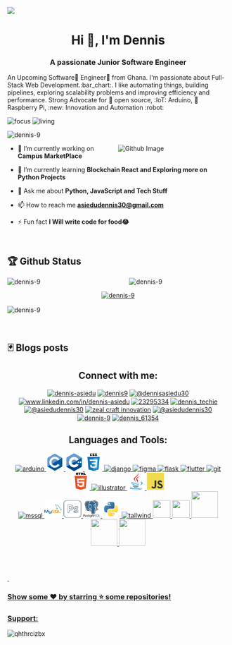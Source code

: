 ![](https://raw.githubusercontent.com/halfrost/halfrost/master/icons/header_.png)

<h1 align="center">Hi 👋, I'm Dennis</h1>
<h3 align="center">A passionate Junior Software Engineer</h3>
An Upcoming Software🌈 Engineer🎯 from Ghana. I'm passionate about Full-Stack Web Development.:bar_chart:. I like automating things, building pipelines, exploring scalability problems and improving efficiency and performance. Strong Advocate for 📜 open source, :IoT: Arduino, 🚀 Raspberry Pi, :new: Innovation and Automation :robot:

![focus](https://img.shields.io/badge/Focus-FullStack/SoftwareEngineering-brightgreen)
![living](https://img.shields.io/badge/Living-Ghana-3c9)
<p align="left"> <img src="https://komarev.com/ghpvc/?username=dennis-9&label=Profile%20views&color=0e75b6&style=flat" alt="dennis-9" /> </p>

<img width="50%" align="right" alt="Github Image" src="https://raw.githubusercontent.com/onimur/.github/master/.resources/git-header.svg" />

- 🔭 I’m currently working on **Campus MarketPlace**

- 🌱 I’m currently learning **Blockchain React and Exploring more on Python Projects**

- 💬 Ask me about **Python, JavaScript and Tech Stuff**

- 📫 How to reach me **asiedudennis30@gmail.com**

- ⚡ Fun fact **I Will write code for food😂**



<br >



## 🏆 Github Status
<img align="right" src="https://github-readme-stats.vercel.app/api?username=dennis-9&show_icons=true&locale=en&theme=radical" width="45%" alt="dennis-9" />
<img src="https://github-readme-streak-stats.herokuapp.com/?user=dennis-9&theme=dark" width="45%" alt="dennis-9" />
<br>

<p align="center"> <a href="https://github.com/ryo-ma/github-profile-trophy"><img src="https://github-profile-trophy.vercel.app/?username=dennis-9&theme=radical" width="70%" alt="dennis-9" /></a></p>
  <img align="center" src="https://github-readme-stats.vercel.app/api/top-langs?username=dennis-9&show_icons=true&locale=en&layout=compact&theme=radical" width="45%" alt="dennis-9" />


<div align="left">

<br>
<br>

## 🃏 Blogs posts
<!-- BLOG-POST-LIST:START -->
<!-- BLOG-POST-LIST:END -->
<div align="center">
<h2 align="center">Connect with me:</h2>
<p align="center">
<a href="https://codepen.io/dennis-asiedu" target="blank"><img align="center" src="https://raw.githubusercontent.com/rahuldkjain/github-profile-readme-generator/master/src/images/icons/Social/codepen.svg" alt="dennis-asiedu" height="30" width="40" /></a>
<a href="https://dev.to/dennis9" target="blank"><img align="center" src="https://raw.githubusercontent.com/rahuldkjain/github-profile-readme-generator/master/src/images/icons/Social/devto.svg" alt="dennis9" height="30" width="40" /></a>
<a href="https://twitter.com/@dennisasiedu30" target="blank"><img align="center" src="https://raw.githubusercontent.com/rahuldkjain/github-profile-readme-generator/master/src/images/icons/Social/twitter.svg" alt="@dennisasiedu30" height="30" width="40" /></a>
<a href="https://linkedin.com/in/www.linkedin.com/in/dennis-asiedu" target="blank"><img align="center" src="https://raw.githubusercontent.com/rahuldkjain/github-profile-readme-generator/master/src/images/icons/Social/linked-in-alt.svg" alt="www.linkedin.com/in/dennis-asiedu" height="30" width="40" /></a>
<a href="https://stackoverflow.com/users/23295334" target="blank"><img align="center" src="https://raw.githubusercontent.com/rahuldkjain/github-profile-readme-generator/master/src/images/icons/Social/stack-overflow.svg" alt="23295334" height="30" width="40" /></a>
<a href="https://instagram.com/dennis_techie" target="blank"><img align="center" src="https://raw.githubusercontent.com/rahuldkjain/github-profile-readme-generator/master/src/images/icons/Social/instagram.svg" alt="dennis_techie" height="30" width="40" /></a>
<a href="https://medium.com/@asiedudennis30" target="blank"><img align="center" src="https://raw.githubusercontent.com/rahuldkjain/github-profile-readme-generator/master/src/images/icons/Social/medium.svg" alt="@asiedudennis30" height="30" width="40" /></a>
<a href="https://www.youtube.com/c/zeal craft innovation" target="blank"><img align="center" src="https://raw.githubusercontent.com/rahuldkjain/github-profile-readme-generator/master/src/images/icons/Social/youtube.svg" alt="zeal craft innovation" height="30" width="40" /></a>
<a href="https://www.hackerrank.com/@asiedudennis30" target="blank"><img align="center" src="https://raw.githubusercontent.com/rahuldkjain/github-profile-readme-generator/master/src/images/icons/Social/hackerrank.svg" alt="@asiedudennis30" height="30" width="40" /></a>
<a href="https://www.leetcode.com/dennis-9" target="blank"><img align="center" src="https://raw.githubusercontent.com/rahuldkjain/github-profile-readme-generator/master/src/images/icons/Social/leet-code.svg" alt="dennis-9" height="30" width="40" /></a>
<a href="https://discord.gg/dennis_61354" target="blank"><img align="center" src="https://raw.githubusercontent.com/rahuldkjain/github-profile-readme-generator/master/src/images/icons/Social/discord.svg" alt="dennis_61354" height="30" width="40" /></a>
</p>
</div>

<div align="center">
<h2 align="center">Languages and Tools:</h2>
<p align="center"> <a href="https://www.arduino.cc/" target="_blank" rel="noreferrer"> 
  <img src="https://cdn.worldvectorlogo.com/logos/arduino-1.svg" alt="arduino" width="40" height="40"/> </a> <a href="https://getbootstrap.com" target="_blank" rel="noreferrer"> 
<!--     <img src="https://raw.githubusercontent.com/devicons/devicon/master/icons/bootstrap/bootstrap-plain-wordmark.svg" alt="bootstrap" width="40" height="40"/> </a> <a href="https://www.cprogramming.com/" target="_blank" rel="noreferrer">  -->
      <img src="https://raw.githubusercontent.com/devicons/devicon/master/icons/c/c-original.svg" alt="c" width="40" height="40"/> </a> <a href="https://www.w3schools.com/cpp/" target="_blank" rel="noreferrer"> 
        <img src="https://raw.githubusercontent.com/devicons/devicon/master/icons/cplusplus/cplusplus-original.svg" alt="cplusplus" width="40" height="40"/> </a> <a href="https://www.w3schools.com/css/" target="_blank" rel="noreferrer"> 
          <img src="https://raw.githubusercontent.com/devicons/devicon/master/icons/css3/css3-original-wordmark.svg" alt="css3" width="40" height="40"/> </a> <a href="https://www.djangoproject.com/" target="_blank" rel="noreferrer"> 
            <img src="https://cdn.worldvectorlogo.com/logos/django.svg" alt="django" width="40" height="40"/> </a> <a href="https://www.figma.com/" target="_blank" rel="noreferrer"> 
              <img src="https://www.vectorlogo.zone/logos/figma/figma-icon.svg" alt="figma" width="40" height="40"/> </a> <a href="https://flask.palletsprojects.com/" target="_blank" rel="noreferrer"> 
                <img src="https://www.vectorlogo.zone/logos/pocoo_flask/pocoo_flask-icon.svg" alt="flask" width="40" height="40"/> </a> <a href="https://flutter.dev" target="_blank" rel="noreferrer"> 
                  <img src="https://www.vectorlogo.zone/logos/flutterio/flutterio-icon.svg" alt="flutter" width="40" height="40"/> </a> <a href="https://git-scm.com/" target="_blank" rel="noreferrer"> 
                    <img src="https://www.vectorlogo.zone/logos/git-scm/git-scm-icon.svg" alt="git" width="40" height="40"/> </a> <a href="https://www.w3.org/html/" target="_blank" rel="noreferrer"> 
                      <img src="https://raw.githubusercontent.com/devicons/devicon/master/icons/html5/html5-original-wordmark.svg" alt="html5" width="40" height="40"/> </a> <a href="https://www.adobe.com/in/products/illustrator.html" target="_blank" rel="noreferrer"> 
                        <img src="https://www.vectorlogo.zone/logos/adobe_illustrator/adobe_illustrator-icon.svg" alt="illustrator" width="40" height="40"/> </a> <a href="https://www.java.com" target="_blank" rel="noreferrer"> 
                          <img src="https://raw.githubusercontent.com/devicons/devicon/master/icons/java/java-original.svg" alt="java" width="40" height="40"/> </a> <a href="https://developer.mozilla.org/en-US/docs/Web/JavaScript" target="_blank" rel="noreferrer"> 
                            <img src="https://raw.githubusercontent.com/devicons/devicon/master/icons/javascript/javascript-original.svg" alt="javascript" width="40" height="40"/> </a> <a href="https://www.microsoft.com/en-us/sql-server" target="_blank" rel="noreferrer">
                              <br>
                              <img src="https://www.svgrepo.com/show/303229/microsoft-sql-server-logo.svg" alt="mssql" width="40" height="40"/> </a> <a href="https://www.mysql.com/" target="_blank" rel="noreferrer"> 
                                <img src="https://raw.githubusercontent.com/devicons/devicon/master/icons/mysql/mysql-original-wordmark.svg" alt="mysql" width="40" height="40"/> </a> <a href="https://www.photoshop.com/en" target="_blank" rel="noreferrer"> 
                                  <img src="https://raw.githubusercontent.com/devicons/devicon/master/icons/photoshop/photoshop-line.svg" alt="photoshop" width="40" height="40"/> </a> <a href="https://www.postgresql.org" target="_blank" rel="noreferrer"> 
                                    <img src="https://raw.githubusercontent.com/devicons/devicon/master/icons/postgresql/postgresql-original-wordmark.svg" alt="postgresql" width="40" height="40"/> </a> <a href="https://www.python.org" target="_blank" rel="noreferrer"> 
                                      <img src="https://raw.githubusercontent.com/devicons/devicon/master/icons/python/python-original.svg" alt="python" width="40" height="40"/> </a> <a href="https://tailwindcss.com/" target="_blank" rel="noreferrer"> 
                                        <img src="https://www.vectorlogo.zone/logos/tailwindcss/tailwindcss-icon.svg" alt="tailwind" width="40" height="40"/> </a> <a href="https://www.adobe.com/products/xd.html" target="_blank" rel="noreferrer"> 
<img src="https://github.com/Subhampreet/Subhampreet/blob/master/logos/css.png?raw=true" height="40" width="40">
<img src="https://github.com/Subhampreet/Subhampreet/blob/master/logos/django.jpg?raw=true" height="40" width="40">
<img src="https://github.com/Subhampreet/Subhampreet/blob/master/logos/postgres.png?raw=true" height="60" width="60">
<img src="https://github.com/Subhampreet/Subhampreet/blob/master/logos/vs.png?raw=true" height="60" width="60">
<img src="https://github.com/Subhampreet/Subhampreet/blob/master/logos/bootstrap.png?raw=true" height="60" width="60">

</div>

<br >

<br>

<!--<img src="https://user-images.githubusercontent.com/70382532/138322189-2db8df52-9dcb-40a0-88a8-c365466bd33d.gif" >-->




<p>&nbsp;</p>

### <p> Show some ❤️ by starring ⭐ some repositories! </p>

<h3 align="left">Support:</h3>
<p><a href="https://www.buymeacoffee.com/qhthrcizbx"> <img align="left" src="https://cdn.buymeacoffee.com/buttons/v2/default-yellow.png" height="50" width="210" alt="qhthrcizbx" /></a></p><br><br>
